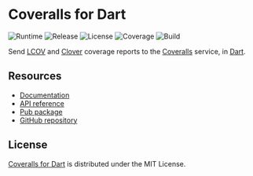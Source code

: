 # Coveralls for Dart
![Runtime](https://img.shields.io/badge/dart-%3E%3D2.0-brightgreen.svg) ![Release](https://img.shields.io/pub/v/coveralls.svg) ![License](https://img.shields.io/badge/license-MIT-blue.svg) ![Coverage](https://coveralls.io/repos/github/cedx/coveralls.dart/badge.svg) ![Build](https://travis-ci.com/cedx/coveralls.dart.svg)

Send [LCOV](http://ltp.sourceforge.net/coverage/lcov.php) and [Clover](https://www.atlassian.com/software/clover) coverage reports to the [Coveralls](https://coveralls.io) service, in [Dart](https://www.dartlang.org).

## Resources
- [Documentation](https://dev.belin.io/coveralls.dart)
- [API reference](https://dev.belin.io/coveralls.dart/api)
- [Pub package](https://pub.dartlang.org/packages/coveralls)
- [GitHub repository](https://github.com/cedx/coveralls.dart)

## License
[Coveralls for Dart](https://dev.belin.io/coveralls.dart) is distributed under the MIT License.

